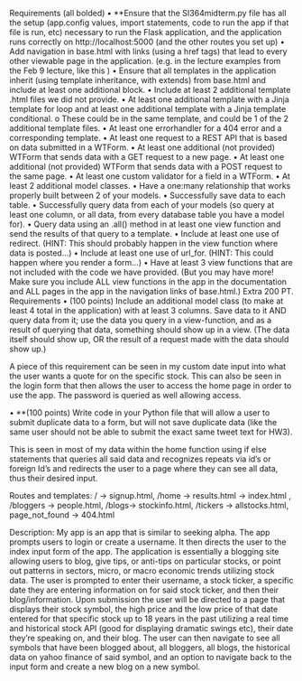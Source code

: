 Requirements (all bolded)
• **Ensure that the SI364midterm.py file has all the setup (app.config values, import statements, code to run the app if that file is run, etc) necessary to run the Flask application, and the application runs correctly on http://localhost:5000 (and the other routes you set up) 
•	  Add navigation in base.html with links (using a href tags) that lead to every other viewable page in the application. (e.g. in the lecture examples from the Feb 9 lecture, like this ) 
•	  Ensure that all templates in the application inherit (using template inheritance, with extends) from base.html and include at least one additional block. 
•	  Include at least 2 additional template .html files we did not provide. 
•	  At least one additional template with a Jinja template for loop and at least one additional template with a Jinja template conditional.
o	These could be in the same template, and could be 1 of the 2 additional template files.
•	  At least one errorhandler for a 404 error and a corresponding template.
•	  At least one request to a REST API that is based on data submitted in a WTForm.
•	  At least one additional (not provided) WTForm that sends data with a GET request to a new page.
•	  At least one additional (not provided) WTForm that sends data with a POST request to the same page.
•	  At least one custom validator for a field in a WTForm.
•	  At least 2 additional model classes.
•	  Have a one:many relationship that works properly built between 2 of your models.
•	  Successfully save data to each table.
•	  Successfully query data from each of your models (so query at least one column, or all data, from every database table you have a model for).
•	  Query data using an .all() method in at least one view function and send the results of that query to a template.
•	  Include at least one use of redirect. (HINT: This should probably happen in the view function where data is posted...)
•	  Include at least one use of url_for. (HINT: This could happen where you render a form...)
•	  Have at least 3 view functions that are not included with the code we have provided. (But you may have more! Make sure you include ALL view functions in the app in the documentation and ALL pages in the app in the navigation links of base.html.)
Extra 200 PT. Requirements
•	(100 points) Include an additional model class (to make at least 4 total in the application) with at least 3 columns. Save data to it AND query data from it; use the data you query in a view-function, and as a result of querying that data, something should show up in a view. (The data itself should show up, OR the result of a request made with the data should show up.)  

A piece of this requirement can be seen in my custom date input into what the user wants a quote for on the specific stock. This can also be seen in the login form that then allows the user to access the home page in order to use the app. The password is queried as well allowing access.

•	**(100 points) Write code in your Python file that will allow a user to submit duplicate data to a form, but will not save duplicate data (like the same user should not be able to submit the exact same tweet text for HW3).

This is seen in most of my data within the home function using if else statements that queries all said data and recognizes repeats via id’s or foreign Id’s and redirects the user to a page where they can see all data, thus their desired input. 

Routes and templates: 
/ -> signup.html,  /home -> results.html -> index.html ,  /bloggers -> people.html,  /blogs-> stockinfo.html,  /tickers -> allstocks.html, page_not_found -> 404.html 

Description: 
My app is an app that is similar to seeking alpha. The app prompts users to login or create a username. It then directs the user to the index input form of the app. The application is essentially a blogging site allowing users to blog, give tips, or anti-tips on particular stocks, or point out patterns in sectors, micro, or macro economic trends utilizing stock data. The user is prompted to enter their username, a stock ticker, a specific date they are entering information on for said stock ticker, and then their blog/information. Upon submission the user will be directed to a page that displays their stock symbol, the high price and the low price of that date entered for that specific stock up to 18 years in the past utilizing a real time and historical stock API (good for displaying dramatic swings etc), their date they’re speaking on, and their blog. The user can then navigate to see all symbols that have been blogged about, all bloggers, all blogs, the historical data on yahoo finance of said symbol, and an option to navigate back to the input form and create a new blog on a new symbol. 
